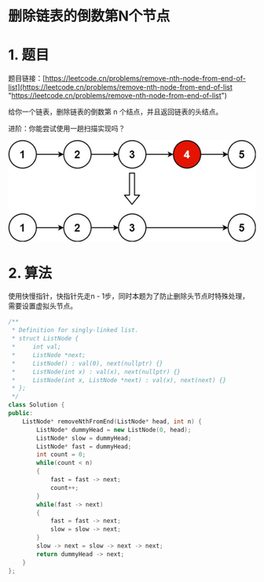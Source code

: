 # 删除链表的倒数第N个节点

# 1. 题目

题目链接：[https://leetcode.cn/problems/remove-nth-node-from-end-of-list](https://leetcode.cn/problems/remove-nth-node-from-end-of-list "https://leetcode.cn/problems/remove-nth-node-from-end-of-list")

给你一个链表，删除链表的倒数第 n 个结点，并且返回链表的头结点。

进阶：你能尝试使用一趟扫描实现吗？

![](image/remove_ex1_9f294KxroR.jpg)

# 2. 算法

使用快慢指针，快指针先走n - 1步，同时本题为了防止删除头节点时特殊处理，需要设置虚拟头节点。

```c++
/**
 * Definition for singly-linked list.
 * struct ListNode {
 *     int val;
 *     ListNode *next;
 *     ListNode() : val(0), next(nullptr) {}
 *     ListNode(int x) : val(x), next(nullptr) {}
 *     ListNode(int x, ListNode *next) : val(x), next(next) {}
 * };
 */
class Solution {
public:
    ListNode* removeNthFromEnd(ListNode* head, int n) {
        ListNode* dummyHead = new ListNode(0, head);
        ListNode* slow = dummyHead;
        ListNode* fast = dummyHead;
        int count = 0;
        while(count < n)
        {
            fast = fast -> next;
            count++;
        }
        while(fast -> next)
        {
            fast = fast -> next;
            slow = slow -> next;
        }
        slow -> next = slow -> next -> next;
        return dummyHead -> next;
    }
};
```
